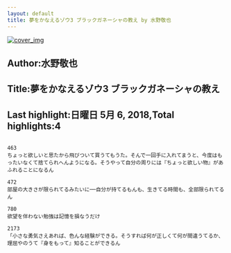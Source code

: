 ```yaml
---
layout: default
title: 夢をかなえるゾウ3 ブラックガネーシャの教え by 水野敬也
---
```


[![cover_img](http://images-jp.amazon.com/images/P/B00SH2ASYG.09.MZZZZZZZ.jpg)](https://www.amazon.co.jp/dp/B00SH2ASYG)  
## Author:水野敬也  
## Title:夢をかなえるゾウ3 ブラックガネーシャの教え  
## Last highlight:日曜日 5月 6, 2018,Total highlights:4  
```
  
463  
ちょっと欲しいと思たから飛びついて買うてもうた。そんで一回手に入れてまうと、今度はもったいなくて捨てられへんようになる。そうやって自分の周りには『ちょっと欲しい物』があふれることになるん  
  
472  
部屋の大きさが限られてるみたいに──自分が持てるもんも、生きてる時間も、全部限られてるん  
  
780  
欲望を伴わない勉強は記憶を損なうだけ  
  
2173  
「小さな勇気さえあれば、色んな経験ができる。そうすれば何が正しくて何が間違うてるか、理屈やのうて『身をもって』知ることができるん  
```